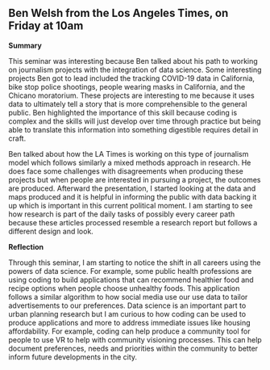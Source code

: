 ## Ben Welsh from the Los Angeles Times, on Friday at 10am

**Summary**

This seminar was interesting because Ben talked about his path to working on journalism projects with the integration of data science. Some interesting projects Ben got to lead included the tracking COVID-19 data in California, bike stop police shootings, people wearing masks in California, and the Chicano moratorium. These projects are interesting to me because it uses data to ultimately tell a story that is more comprehensible to the general public. Ben highlighted the importance of this skill because coding is complex and the skills will just develop over time through practice but being able to translate this information into something digestible requires detail in craft.

Ben talked about how the LA Times is working on this type of journalism model which follows similarly a mixed methods approach in research. He does face some challenges with disagreements when producing these projects but when people are interested in pursuing a project, the outcomes are produced. Afterward the presentation, I started looking at the data and maps produced and it is helpful in informing the public with data backing it up which is important in this current political moment. I am starting to see how research is part of the daily tasks of possibly every career path because these articles processed resemble a research report but follows a different design and look. 

**Reflection**

Through this seminar, I am starting to notice the shift in all careers using the powers of data science. For example, some public health professions are using coding to build applications that can recommend healthier food and recipe options when people choose unhealthy foods. This application follows a similar algorithm to how social media use our use data to tailor advertisements to our preferences. Data science is an important part to urban planning research but I am curious to how coding can be used to produce applications and more to address immediate issues like housing affordability. For example, coding can help produce a community tool for people to use VR to help with community visioning processes. This can help document preferences, needs and priorities within the community to better inform future developments in the city.

